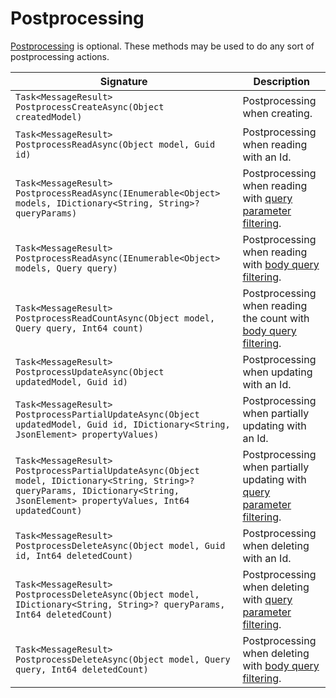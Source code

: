 # Postprocessing

[Postprocessing](/Crud.Api/Services/PostprocessingService.cs) is optional. These methods may be used to do any sort of postprocessing actions.

| Signature | Description |
| --------- | ----------- |
| `Task<MessageResult> PostprocessCreateAsync(Object createdModel)` | Postprocessing when creating. |
| `Task<MessageResult> PostprocessReadAsync(Object model, Guid id)` | Postprocessing when reading with an Id. |
| `Task<MessageResult> PostprocessReadAsync(IEnumerable<Object> models, IDictionary<String, String>? queryParams)` | Postprocessing when reading with [query parameter filtering](/README.md#query-parameter-filtering). |
| `Task<MessageResult> PostprocessReadAsync(IEnumerable<Object> models, Query query)` | Postprocessing when reading with [body query filtering](/README.md#body-query-filtering). |
| `Task<MessageResult> PostprocessReadCountAsync(Object model, Query query, Int64 count)` | Postprocessing when reading the count with [body query filtering](/README.md#body-query-filtering). |
| `Task<MessageResult> PostprocessUpdateAsync(Object updatedModel, Guid id)` | Postprocessing when updating with an Id. |
| `Task<MessageResult> PostprocessPartialUpdateAsync(Object updatedModel, Guid id, IDictionary<String, JsonElement> propertyValues)` | Postprocessing when partially updating with an Id. |
| `Task<MessageResult> PostprocessPartialUpdateAsync(Object model, IDictionary<String, String>? queryParams, IDictionary<String, JsonElement> propertyValues, Int64 updatedCount)` | Postprocessing when partially updating with [query parameter filtering](/README.md#query-parameter-filtering). |
| `Task<MessageResult> PostprocessDeleteAsync(Object model, Guid id, Int64 deletedCount)` | Postprocessing when deleting with an Id. |
| `Task<MessageResult> PostprocessDeleteAsync(Object model, IDictionary<String, String>? queryParams, Int64 deletedCount)` | Postprocessing when deleting with [query parameter filtering](/README.md#query-parameter-filtering). |
| `Task<MessageResult> PostprocessDeleteAsync(Object model, Query query, Int64 deletedCount)` | Postprocessing when deleting with [body query filtering](/README.md#body-query-filtering). |